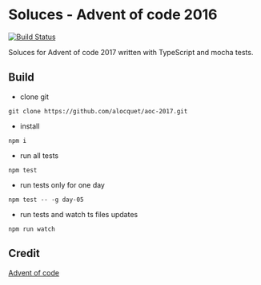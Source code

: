 # Soluces - Advent of code 2016

[![Build Status](https://travis-ci.org/alocquet/aoc-2017.svg?branch=master)](https://travis-ci.org/alocquet/aoc-2017)

Soluces for Advent of code 2017 written with TypeScript and mocha tests.

## Build
* clone git
```shell
git clone https://github.com/alocquet/aoc-2017.git
```
* install
```shell
npm i
```
* run all tests
```shell
npm test
```
* run tests only for one day
```shell
npm test -- -g day-05
```
* run tests and watch ts files updates
```shell
npm run watch
```

## Credit
[Advent of code](http://adventofcode.com)
